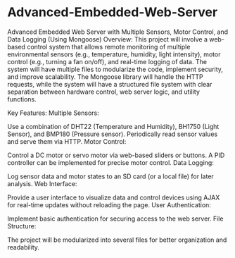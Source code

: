 # Advanced-Embedded-Web-Server
Advanced Embedded Web Server with Multiple Sensors, Motor Control, and Data Logging (Using Mongoose)
Overview:
This project will involve a web-based control system that allows remote monitoring of multiple environmental sensors (e.g., temperature, humidity, light intensity), motor control (e.g., turning a fan on/off), and real-time logging of data. The system will have multiple files to modularize the code, implement security, and improve scalability. The Mongoose library will handle the HTTP requests, while the system will have a structured file system with clear separation between hardware control, web server logic, and utility functions.

Key Features:
Multiple Sensors:

Use a combination of DHT22 (Temperature and Humidity), BH1750 (Light Sensor), and BMP180 (Pressure sensor).
Periodically read sensor values and serve them via HTTP.
Motor Control:

Control a DC motor or servo motor via web-based sliders or buttons.
A PID controller can be implemented for precise motor control.
Data Logging:

Log sensor data and motor states to an SD card (or a local file) for later analysis.
Web Interface:

Provide a user interface to visualize data and control devices using AJAX for real-time updates without reloading the page.
User Authentication:

Implement basic authentication for securing access to the web server.
File Structure:

The project will be modularized into several files for better organization and readability.

